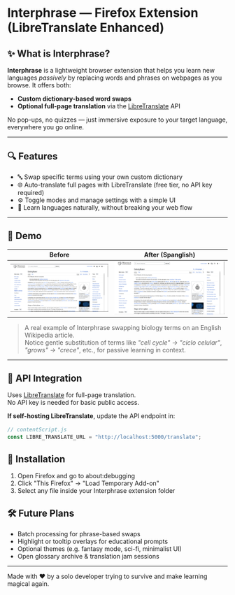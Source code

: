 # Interphrase — Firefox Extension (LibreTranslate Enhanced)

## ✨ What is Interphrase?

**Interphrase** is a lightweight browser extension that helps you learn new languages *passively* by replacing words and phrases on webpages as you browse. It offers both:
- **Custom dictionary-based word swaps**
- **Optional full-page translation** via the [LibreTranslate](https://libretranslate.com) API

No pop-ups, no quizzes — just immersive exposure to your target language, everywhere you go online.

---

## 🔍 Features

- 🔤 Swap specific terms using your own custom dictionary  
- 🌐 Auto-translate full pages with LibreTranslate (free tier, no API key required)  
- ⚙️ Toggle modes and manage settings with a simple UI  
- 🧠 Learn languages naturally, without breaking your web flow  

---

## 🧪 Demo

| Before | After (Spanglish) |
|--------|-------------------|
| ![Wikipedia in English](./images/interphase_en.png) | ![Wikipedia with Interphrase Active](./images/interphase_spanglish.png) |

> A real example of Interphrase swapping biology terms on an English Wikipedia article.  
> Notice gentle substitution of terms like *"cell cycle" → "ciclo celular"*, *"grows" → "crece"*, etc., for passive learning in context.

---

## 🔧 API Integration

Uses [LibreTranslate](https://libretranslate.com) for full-page translation.  
No API key is needed for basic public access.

**If self-hosting LibreTranslate**, update the API endpoint in:

```js
// contentScript.js
const LIBRE_TRANSLATE_URL = "http://localhost:5000/translate";
```

## 🚀 Installation
1. Open Firefox and go to about:debugging
2. Click "This Firefox" → "Load Temporary Add-on"
3. Select any file inside your Interphrase extension folder

## 🛠️ Future Plans
- Batch processing for phrase-based swaps
- Highlight or tooltip overlays for educational prompts
- Optional themes (e.g. fantasy mode, sci-fi, minimalist UI)
- Open glossary archive & translation jam sessions

---

Made with ❤️ by a solo developer trying to survive and make learning magical again.